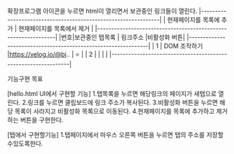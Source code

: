 
확장프로그램 아이콘을 누르면
html이 열리면서 보관중인 링크들이 열린다.
|---------------------------------------------------------------|
|  현재페이지를 목록에 추가    |   현재페이지를 목록에서 제거   |
|---------------------------------------------------------------|
|번호|보관중인 탭목록   |   링크주소              |비활성화 버튼|
|---------------------------------------------------------------|
|  1 | DOM 조작하기     |https://velog.io/@bi..    |    ⭐     |
|  2 |                  |                          |            |
|---------------------------------------------------------------|

기능구현 목표

[hello.html UI에서 구현할 기능]
1.탭목록을 누르면 해당링크의 페이지가 새탭으로 열린다.
2.링크를 누르면 클립보드에 링크 주소가 복사된다.
3.비활성화 버튼을 누르면  해당 목록이 사라지고 비활성화 목록으로 이동된다.
4.현재페이지를 목록에 추가하고 제거하는 버튼을 구현한다.

[탭에서 구현할기능]
1.탭페이지에서 마우스 오른쪽 버튼을 누르면 탭의 주소를 저장할수있도록한다.
